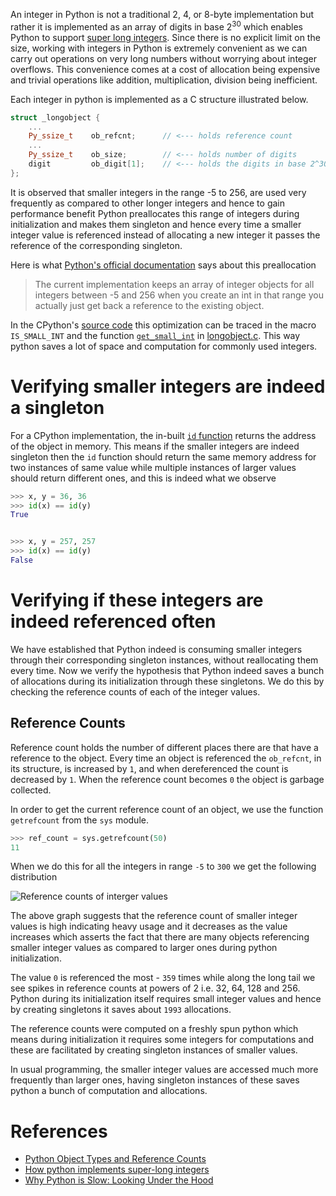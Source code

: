 An integer in Python is not a traditional 2, 4, or 8-byte implementation but rather it is implemented as an array of digits in base 2<sup>30</sup> which enables Python to support [super long integers](https://arpitbhayani.me/blogs/super-long-integers). Since there is no explicit limit on the size, working with integers in Python is extremely convenient as we can carry out operations on very long numbers without worrying about integer overflows. This convenience comes at a cost of allocation being expensive and trivial operations like addition, multiplication, division being inefficient.

Each integer in python is implemented as a C structure illustrated below.

```cpp
struct _longobject {
    ...
    Py_ssize_t    ob_refcnt;      // <--- holds reference count
    ...
    Py_ssize_t    ob_size;        // <--- holds number of digits
    digit         ob_digit[1];    // <--- holds the digits in base 2^30
};
```

It is observed that smaller integers in the range -5 to 256, are used very frequently as compared to other longer integers and hence to gain performance benefit Python preallocates this range of integers during initialization and makes them singleton and hence every time a smaller integer value is referenced instead of allocating a new integer it passes the reference of the corresponding singleton.

Here is what [Python's official documentation]((https://docs.python.org/3/c-api/long.html#c.PyLong_FromLong)) says about this preallocation

> The current implementation keeps an array of integer objects for all integers between -5 and 256 when you create an int in that range you actually just get back a reference to the existing object.

In the CPython's [source code](https://github.com/python/cpython/) this optimization can be traced in the macro `IS_SMALL_INT` and the function [`get_small_int`](https://github.com/python/cpython/blob/master/Objects/longobject.c#L40) in [longobject.c](https://github.com/python/cpython/blob/master/Objects/longobject.c). This way python saves a lot of space and computation for commonly used integers.

# Verifying smaller integers are indeed a singleton
For a CPython implementation, the in-built [`id` function](https://docs.python.org/3/library/functions.html#id) returns the address of the object in memory. This means if the smaller integers are indeed singleton then the `id` function should return the same memory address for two instances of same value while multiple instances of larger values should return different ones, and this is indeed what we observe

```py
>>> x, y = 36, 36
>>> id(x) == id(y)
True


>>> x, y = 257, 257
>>> id(x) == id(y)
False
```

# Verifying if these integers are indeed referenced often
We have established that Python indeed is consuming smaller integers through their corresponding singleton instances, without reallocating them every time. Now we verify the hypothesis that Python indeed saves a bunch of allocations during its initialization through these singletons. We do this by checking the reference counts of each of the integer values.

## Reference Counts
Reference count holds the number of different places there are that have a reference to the object. Every time an object is referenced the `ob_refcnt`, in its structure, is increased by `1`, and when dereferenced the count is decreased by `1`. When the reference count becomes `0` the object is garbage collected.

In order to get the current reference count of an object, we use the function `getrefcount` from the `sys` module.

```py
>>> ref_count = sys.getrefcount(50)
11
```

When we do this for all the integers in range `-5` to `300` we get the following distribution

![Reference counts of interger values](https://user-images.githubusercontent.com/4745789/82139531-03f8ef80-9846-11ea-8755-637df5852a30.png)

The above graph suggests that the reference count of smaller integer values is high indicating heavy usage and it decreases as the value increases which asserts the fact that there are many objects referencing smaller integer values as compared to larger ones during python initialization.

The value `0` is referenced the most - `359` times while along the long tail we see spikes in reference counts at powers of 2 i.e. 32, 64, 128 and 256. Python during its initialization itself requires small integer values and hence by creating singletons it saves about `1993` allocations.

The reference counts were computed on a freshly spun python which means during initialization it requires some integers for computations and these are facilitated by creating singleton instances of smaller values.

In usual programming, the smaller integer values are accessed much more frequently than larger ones, having singleton instances of these saves python a bunch of computation and allocations.

# References
 - [Python Object Types and Reference Counts](https://docs.python.org/3/c-api/intro.html#objects-types-and-reference-counts)
 - [How python implements super-long integers](https://arpitbhayani.me/blogs/super-long-integers)
 - [Why Python is Slow: Looking Under the Hood](http://jakevdp.github.io/blog/2014/05/09/why-python-is-slow/)
